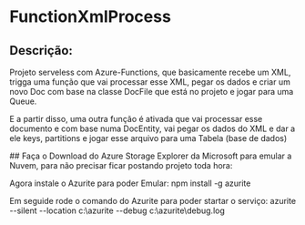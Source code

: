 # FunctionXmlProcess
## Descrição:
<p> Projeto serveless com Azure-Functions, que basicamente recebe um XML, trigga uma função que vai processar esse XML, 
  pegar os dados e criar um novo Doc com base na classe DocFile que está no projeto e jogar para uma Queue.</p>
<p> E a partir disso, uma outra função é ativada que vai processar esse documento e com base numa DocEntity,
  vai pegar os dados do XML e dar a ele keys, partitions e jogar esse arquivo para uma Tabela (base de dados) </p>
## Faça o Download do Azure Storage Explorer da Microsoft para emular a Nuvem, para não precisar ficar postando projeto toda hora:
<p> Agora instale o Azurite para poder Emular: npm install -g azurite</p>
<p> Em seguide rode o comando do Azurite para poder startar o serviço: azurite --silent --location c:\azurite --debug c:\azurite\debug.log</p>
